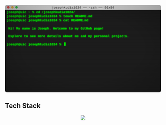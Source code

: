 <img src="https://github.com/josephkudia1024/josephkudia1024/blob/ece4d90678c9e35db07c2f2551b4a5cf8dec824c/assets/header.svg">

## Tech Stack
<p align="center">
  <img src="https://skillicons.dev/icons?i=c,cpp,java,py,clion,idea,pycharm,vscode,eclipse,gradle,arduino" />
</p>
